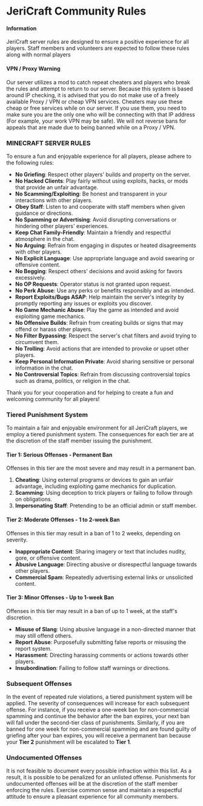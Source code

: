 # JeriCraft Community Rules

#### Information

JeriCraft server rules are designed to ensure a positive experience for all players. Staff members and volunteers are
expected to follow these rules along with normal players

#### VPN / Proxy Warning

Our server utilizes a mod to catch repeat cheaters and players who break the rules and attempt to return to our server.
Because this system is based around IP checking, it is advised that you do not make use of a freely available Proxy /
VPN or cheap VPN services. Cheaters may use these cheap or free services while on our server. If you use them, you need
to make sure you are the only one who will be connecting with that IP address (For example, your work VPN may be safe).
We will not reverse bans for appeals that are made due to being banned while on a Proxy / VPN.

### MINECRAFT SERVER RULES
To ensure a fun and enjoyable experience for all players, please adhere to the following rules:

- **No Griefing**: Respect other players' builds and property on the server.
- **No Hacked Clients**: Play fairly without using exploits, hacks, or mods that provide an unfair advantage.
- **No Scamming/Exploiting**: Be honest and transparent in your interactions with other players.
- **Obey Staff**: Listen to and cooperate with staff members when given guidance or directions.
- **No Spamming or Advertising**: Avoid disrupting conversations or hindering other players' experiences.
- **Keep Chat Family-Friendly**: Maintain a friendly and respectful atmosphere in the chat.
- **No Arguing**: Refrain from engaging in disputes or heated disagreements with other players.
- **No Explicit Language**: Use appropriate language and avoid swearing or offensive content.
- **No Begging**: Respect others' decisions and avoid asking for favors excessively.
- **No OP Requests**: Operator status is not granted upon request.
- **No Perk Abuse**: Use any perks or benefits responsibly and as intended.
- **Report Exploits/Bugs ASAP**: Help maintain the server's integrity by promptly reporting any issues or exploits you discover.
- **No Game Mechanic Abuse**: Play the game as intended and avoid exploiting game mechanics.
- **No Offensive Builds**: Refrain from creating builds or signs that may offend or harass other players.
- **No Filter Bypassing**: Respect the server's chat filters and avoid trying to circumvent them.
- **No Trolling**: Avoid actions that are intended to provoke or upset other players.
- **Keep Personal Information Private**: Avoid sharing sensitive or personal information in the chat.
- **No Controversial Topics**: Refrain from discussing controversial topics such as drama, politics, or religion in the chat.

Thank you for your cooperation and for helping to create a fun and welcoming community for all players!

### Tiered Punishment System
To maintain a fair and enjoyable environment for all JeriCraft players, we employ a tiered punishment system. The consequences for each tier are at the discretion of the staff member issuing the punishment.

#### Tier 1: Serious Offenses - Permanent Ban
Offenses in this tier are the most severe and may result in a permanent ban.

1. **Cheating**: Using external programs or devices to gain an unfair advantage, including exploiting game mechanics for duplication.
2. **Scamming**: Using deception to trick players or failing to follow through on obligations.
3. **Impersonating Staff**: Pretending to be an official admin or staff member.

#### Tier 2: Moderate Offenses - 1 to 2-week Ban
Offenses in this tier may result in a ban of 1 to 2 weeks, depending on severity.
- **Inappropriate Content**: Sharing imagery or text that includes nudity, gore, or offensive content.
- **Abusive Language**: Directing abusive or disrespectful language towards other players.
- **Commercial Spam**: Repeatedly advertising external links or unsolicited content.
#### Tier 3: Minor Offenses - Up to 1-week Ban
Offenses in this tier may result in a ban of up to 1 week, at the staff's discretion.

- **Misuse of Slang**: Using abusive language in a non-directed manner that may still offend others.
- **Report Abuse**: Purposefully submitting false reports or misusing the report system.
- **Harassment**: Directing harassing comments or actions towards other players.
- **Insubordination**: Failing to follow staff warnings or directions.

### Subsequent Offenses
In the event of repeated rule violations, a tiered punishment system will be applied. The severity of consequences will increase for each subsequent offense. For instance, if you receive a one-week ban for non-commercial spamming and continue the behavior after the ban expires, your next ban will fall under the second-tier class of punishments. Similarly, if you are banned for one week for non-commercial spamming and are found guilty of griefing after your ban expires, you will receive a permanent ban because your **Tier 2** punishment will be escalated to **Tier 1**.

### Undocumented Offenses
It is not feasible to document every possible infraction within this list. As a result, it is possible to be penalized for an unlisted offense. Punishments for undocumented offenses will be at the discretion of the staff member enforcing the rules. Exercise common sense and maintain a respectful attitude to ensure a pleasant experience for all community members.